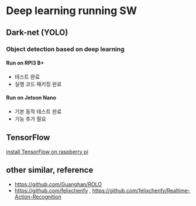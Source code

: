
# Deep learning running SW

## Dark-net (YOLO)
### Object detection based on deep learning
#### Run on RPI3 B+
- 테스트 완료
- 실행 코드 패키징 완료
#### Run on Jetson Nano
- 기본 동작 테스트 완료
- 기능 추가 필요 

## TensorFlow

[install TensorFlow on raspberry pi](https://www.tensorflow.org/install/install_raspbian)


## other similar, reference
- https://github.com/Guanghan/ROLO
- https://github.com/felixchenfy , https://github.com/felixchenfy/Realtime-Action-Recognition
